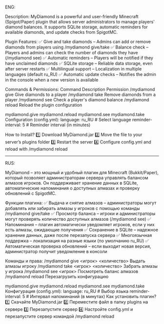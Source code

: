 ENG:

Description:
MyDiamond is a powerful and user-friendly Minecraft (Spigot/Paper) plugin that allows server administrators to manage players' diamond balances. It supports SQLite storage, automatic reminders for available diamonds, and update checks from SpigotMC.

Plugin Features:
✅ Give and take diamonds – Admins can add or remove diamonds from players using /mydiamond give/take
✅ Balance check – Players and admins can check the number of diamonds they have (/mydiamond see)
✅ Automatic reminders – Players will be notified if they have unclaimed diamonds
✅ SQLite storage – Reliable data storage, even after server restarts
✅ Multilingual support – Localization in multiple languages (default ru_RU)
✅ Automatic update checks – Notifies the admin in the console when a new version is available

Commands & Permissions:
Command Description Permission
/mydiamond give <player> <amount> Give diamonds to a player
/mydiamond take <player> <amount> Remove diamonds from a player
/mydiamond see <player> Check a player's diamond balance
/mydiamond reload Reload the plugin configuration

mydiamond.give
mydiamond.reload
mydiamond.see
mydiamond.take
Configuration (config.yml):
language: ru_RU # Select language
reminder-interval: 5 # Reminder interval (in minutes)

How to Install?
1️⃣ Download MyDiamond.jar
2️⃣ Move the file to your server’s plugins folder
3️⃣ Restart the server
4️⃣ Configure config.yml and reload with /mydiamond reload

----------------------------------------------------------------------------------------

RUS:

MyDiamond – это мощный и удобный плагин для Minecraft (Bukkit/Paper), который позволяет администраторам сервера управлять балансом алмазов игроков. Он поддерживает хранение данных в SQLite, автоматические напоминания о доступных алмазах и проверку обновлений с SpigotMC.

Функции плагина:
✅ Выдача и снятие алмазов – администраторы могут добавлять или забирать алмазы у игроков с помощью команды /mydiamond give/take
✅ Просмотр баланса – игроки и администраторы могут проверять количество доступных алмазов (/mydiamond see)
✅ Напоминания – плагин автоматически уведомляет игроков, если у них есть алмазы, ожидающие получения
✅ Сохранение в SQLite – надежное хранение данных, даже после перезапуска сервера
✅ Многоязычная поддержка – локализация на разные языки (по умолчанию ru_RU)
✅ Автоматическая проверка обновлений – если выходит новая версия, администратор получит уведомление в консоли

Команды и права:
/mydiamond give <игрок> <количество> Выдать алмазы игроку
/mydiamond take <игрок> <количество> Забрать алмазы у игрока
/mydiamond see <игрок> Посмотреть баланс алмазов
/mydiamond reload Перезагрузить конфигурацию

mydiamond.give
mydiamond.reload
mydiamond.see
mydiamond.take
Конфигурация (config.yml):
language: ru_RU # Выбор языка
reminder-interval: 5 # Интервал напоминаний (в минутах)
Как установить плагин?
1️⃣ Скачайте MyDiamond.jar
2️⃣ Переместите файл в папку plugins на сервере
3️⃣ Перезапустите сервер
4️⃣ Настройте config.yml и перезапустите сервер командой /mydiamond reload